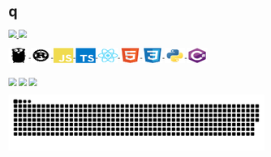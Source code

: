 # q
 <div>
  <a href="https://github.com/hienduyph">
  <img height="180em" src="https://github-readme-stats.vercel.app/api?username=hienduyph&show_icons=true&theme=dracula&include_all_commits=true&count_private=true"/>
  <img height="180em" src="https://github-readme-stats.vercel.app/api/top-langs/?username=hienduyph&layout=compact&langs_count=7&theme=dracula"/>
</div>
<div style="display: inline_block"><br>
  <img align="center" alt="hienduyph-go" height="30" width="40" src="https://raw.githubusercontent.com/devicons/devicon/master/icons/go/go-plain.svg">
  <img align="center" alt="hienduyph-rust" height="30" width="40" src="https://raw.githubusercontent.com/devicons/devicon/master/icons/rust/rust-plain.svg">
  <img align="center" alt="hienduyph-Js" height="30" width="40" src="https://raw.githubusercontent.com/devicons/devicon/master/icons/javascript/javascript-plain.svg">
  <img align="center" alt="hienduyph-Ts" height="30" width="40" src="https://raw.githubusercontent.com/devicons/devicon/master/icons/typescript/typescript-plain.svg">
  <img align="center" alt="hienduyph-React" height="30" width="40" src="https://raw.githubusercontent.com/devicons/devicon/master/icons/react/react-original.svg">
  <img align="center" alt="hienduyph-HTML" height="30" width="40" src="https://raw.githubusercontent.com/devicons/devicon/master/icons/html5/html5-original.svg">
  <img align="center" alt="hienduyph-CSS" height="30" width="40" src="https://raw.githubusercontent.com/devicons/devicon/master/icons/css3/css3-original.svg">
  <img align="center" alt="hienduyph-Python" height="30" width="40" src="https://raw.githubusercontent.com/devicons/devicon/master/icons/python/python-original.svg">
  <img align="center" alt="hienduyph-Csharp" height="30" width="40" src="https://raw.githubusercontent.com/devicons/devicon/master/icons/csharp/csharp-original.svg">
</div>

  ##

<div>
  <a href="https://twitter.com/hienduyph" target="_blank"><img src="https://img.shields.io/badge/-Twitter-%23E4405F?style=for-the-badge&logo=twitter&logoColor=white" target="_blank"></a>
  <a href = "mailto:hienduyph@gmail.com"><img src="https://img.shields.io/badge/-Gmail-%23333?style=for-the-badge&logo=gmail&logoColor=white" target="_blank"></a>
  <a href="https://www.linkedin.com/in/hienduyph" target="_blank"><img src="https://img.shields.io/badge/-LinkedIn-%230077B5?style=for-the-badge&logo=linkedin&logoColor=white" target="_blank"></a>

  ![Snake animation](https://github.com/hienduyph/hienduyph/blob/output/github-contribution-grid-snake.svg)

</div>
